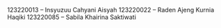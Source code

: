 123220013 – Insyuzuu Cahyani Aisyah
123220022 – Raden Ajeng Kurnia Haqiki
123220085 – Sabila Khairina Saktiwati
